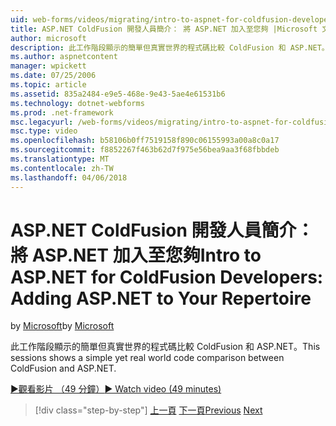 ```yaml
---
uid: web-forms/videos/migrating/intro-to-aspnet-for-coldfusion-developers-adding-aspnet-to-your-repertoire
title: ASP.NET ColdFusion 開發人員簡介： 將 ASP.NET 加入至您夠 |Microsoft 文件
author: microsoft
description: 此工作階段顯示的簡單但真實世界的程式碼比較 ColdFusion 和 ASP.NET。
ms.author: aspnetcontent
manager: wpickett
ms.date: 07/25/2006
ms.topic: article
ms.assetid: 835a2484-e9e5-468e-9e43-5ae4e61531b6
ms.technology: dotnet-webforms
ms.prod: .net-framework
msc.legacyurl: /web-forms/videos/migrating/intro-to-aspnet-for-coldfusion-developers-adding-aspnet-to-your-repertoire
msc.type: video
ms.openlocfilehash: b58106b0ff7519158f890c06155993a00a8c0a17
ms.sourcegitcommit: f8852267f463b62d7f975e56bea9aa3f68fbbdeb
ms.translationtype: MT
ms.contentlocale: zh-TW
ms.lasthandoff: 04/06/2018
---
```

<a name="intro-to-aspnet-for-coldfusion-developers-adding-aspnet-to-your-repertoire"></a><span data-ttu-id="08494-103">ASP.NET ColdFusion 開發人員簡介： 將 ASP.NET 加入至您夠</span><span class="sxs-lookup"><span data-stu-id="08494-103">Intro to ASP.NET for ColdFusion Developers: Adding ASP.NET to Your Repertoire</span></span>
====================
<span data-ttu-id="08494-104">by [Microsoft](https://github.com/microsoft)</span><span class="sxs-lookup"><span data-stu-id="08494-104">by [Microsoft](https://github.com/microsoft)</span></span>

<span data-ttu-id="08494-105">此工作階段顯示的簡單但真實世界的程式碼比較 ColdFusion 和 ASP.NET。</span><span class="sxs-lookup"><span data-stu-id="08494-105">This sessions shows a simple yet real world code comparison between ColdFusion and ASP.NET.</span></span>

[<span data-ttu-id="08494-106">&#9654;觀看影片 （49 分鐘）</span><span class="sxs-lookup"><span data-stu-id="08494-106">&#9654; Watch video (49 minutes)</span></span>](https://channel9.msdn.com/Blogs/ASP-NET-Site-Videos/intro-to-aspnet-for-coldfusion-developers-adding-aspnet-to-your-repertoire)

> [!div class="step-by-step"]
> <span data-ttu-id="08494-107">[上一頁](intro-to-aspnet-for-jsp-developers-building-applications.md)
> [下一頁](introduction-to-aspnet-for-coldfusion-developers-building-an-aspnet-application.md)</span><span class="sxs-lookup"><span data-stu-id="08494-107">[Previous](intro-to-aspnet-for-jsp-developers-building-applications.md)
[Next](introduction-to-aspnet-for-coldfusion-developers-building-an-aspnet-application.md)</span></span>

